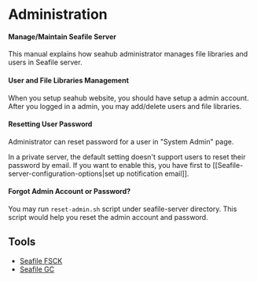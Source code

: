 # Administration

#### Manage/Maintain Seafile Server

This manual explains how seahub administrator manages file libraries and users in Seafile server.

#### User and File Libraries Management

When you setup seahub website, you should have setup a admin account. After you logged in a admin, you may add/delete users and file libraries.

#### Resetting User Password

Administrator can reset password for a user in "System Admin" page.

In a private server, the default setting doesn't support users to reset their password by email. If you want to enable this, you have first to [[Seafile-server-configuration-options|set up notification email]].

#### Forgot Admin Account or Password?

You may run <code>reset-admin.sh</code> script under seafile-server directory. This script would help you reset the admin account and password.

## Tools

* [Seafile FSCK](maintain/seafile_fsck.md)
* [Seafile GC](maintain/seafile_gc.md)
